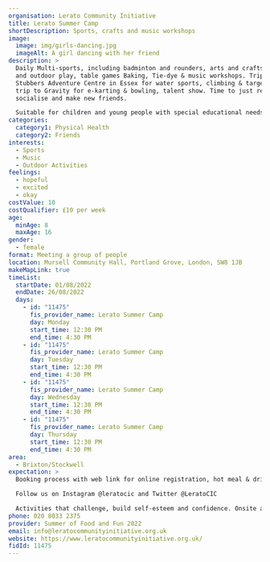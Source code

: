```yaml
---
organisation: Lerato Community Initiative
title: Lerato Summer Camp
shortDescription: Sports, crafts and music workshops
image:
  image: img/girls-dancing.jpg
  imageAlt: A girl dancing with her friend
description: >
  Daily Multi-sports, including badminton and rounders, arts and crafts, indoor
  and outdoor play, table games Baking, Tie-dye & music workshops. Trip to
  Stubbers Adventure Centre in Essex for water sports, climbing & target sports,
  trip to Gravity for e-karting & bowling, talent show. Time to just relax,
  socialise and make new friends.

  Suitable for children and young people with special educational needs and disabilities
categories:
  category1: Physical Health
  category2: Friends
interests:
  - Sports
  - Music
  - Outdoor Activities
feelings:
  - hopeful
  - excited
  - okay
costValue: 10
costQualifier: £10 per week
age:
  minAge: 8
  maxAge: 16
gender:
  - female
format: Meeting a group of people
location: Mursell Community Hall, Portland Grove, London, SW8 1JB
makeMapLink: true
timeList:
  startDate: 01/08/2022
  endDate: 26/08/2022
  days:
    - id: "11475"
      fis_provider_name: Lerato Summer Camp
      day: Monday
      start_time: 12:30 PM
      end_time: 4:30 PM
    - id: "11475"
      fis_provider_name: Lerato Summer Camp
      day: Tuesday
      start_time: 12:30 PM
      end_time: 4:30 PM
    - id: "11475"
      fis_provider_name: Lerato Summer Camp
      day: Wednesday
      start_time: 12:30 PM
      end_time: 4:30 PM
    - id: "11475"
      fis_provider_name: Lerato Summer Camp
      day: Thursday
      start_time: 12:30 PM
      end_time: 4:30 PM
area:
  - Brixton/Stockwell
expectation: >
  Booking process with web link for online registration, hot meal & drinks. 

  Follow us on Instagram @leratocic and Twitter @LeratoCIC

  Activities that challenge, build self-esteem and confidence. Onsite activities such as multi-sport, arts and crafts, music, baking, plus trips to adventure centres for water sports, climbing, e-karting and bowling.
phone: 020 8033 2375
provider: Summer of Food and Fun 2022
email: info@leratocommunityinitiative.org.uk
website: https://www.leratocommunityinitiative.org.uk/
fidId: 11475
---
```

